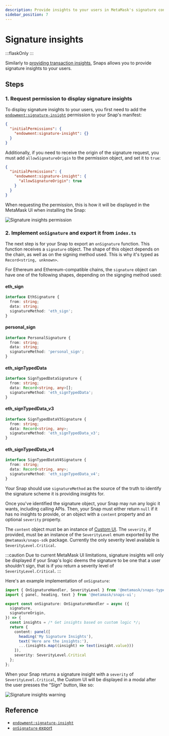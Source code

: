 ```yaml
---
description: Provide insights to your users in MetaMask's signature confirmation flow.
sidebar_position: 7
---
```


# Signature insights

:::flaskOnly
:::


Similarly to [providing transaction insights](../tutorials/transaction-insights.md), Snaps allows you to provide signature insights to your users.

## Steps

### 1. Request permission to display signature insights

To display signature insights to your users, you first need to add the [`endowment:signature-insight`](../reference/permissions.md#endowmentsignature-insight) permission to your Snap's manifest:

```json title="snap.manifest.json"
{
  "initialPermissions": {
    "endowment:signature-insight": {}
  }
}
```

Additionally, if you need to receive the origin of the signature request, you must add `allowSignatureOrigin` to the permission object, and set it to `true`:

```json title="snap.manifest.json"
{
  "initialPermissions": {
    "endowment:signature-insight": {
      "allowSignatureOrigin": true
    }
  }
}
```

When requesting the permission, this is how it will be displayed in the MetaMask UI when installing the Snap:

![Signature insights permission](../assets/signature-insights-permission.png)

### 2. Implement `onSignature` and export it from `index.ts`

The next step is for your Snap to export an `onSignature` function. This function receives a `signature` object. The shape of this object depends on the chain, as well as on the signing method used. This is why it's typed as `Record<string, unknown>`.

For Ethereum and Ethereum-compatible chains, the `signature` object can have one of the following shapes, depending on the signging method used:

#### eth_sign

```typescript
interface EthSignature {
  from: string;
  data: string;
  signatureMethod: 'eth_sign';
}
```

#### personal_sign

```typescript
interface PersonalSignature {
  from: string;
  data: string;
  signatureMethod: 'personal_sign';
}
```

#### eth_signTypedData

```typescript
interface SignTypedDataSignature {
  from: string;
  data: Record<string, any>[];
  signatureMethod: 'eth_signTypedData';
}
```

#### eth_signTypedData_v3

```typescript
interface SignTypedDataV3Signature {
  from: string;
  data: Record<string, any>;
  signatureMethod: 'eth_signTypedData_v3';
}
```

#### eth_signTypedData_v4

```typescript
interface SignTypedDataV4Signature {
  from: string;
  data: Record<string, any>;
  signatureMethod: 'eth_signTypedData_v4';
}
```

Your Snap should use `signatureMethod` as the source of the truth to identify the signature scheme it is providing insights for.

Once you've identified the signature object, your Snap may run any logic it wants, including calling APIs. Then, your Snap must either return `null` if it has no insights to provide, or an object with a `content` property and an optional `severity` property.

The `content` object must be an instance of [Custom UI](./use-custom-ui.md). The `severity`, if provided, must be an instance of the `SeverityLevel` enum exported by the `@metamask/snaps-sdk` package. Currently the only severity level available is `SeverityLevel.Critical`.

:::caution
Due to current MetaMask UI limitations, signature insights will only be displayed if your Snap's logic deems the signature to be one that a user shouldn't sign, that is if you return a severity level of `SeverityLevel.Critical`.
:::

Here's an example implementation of `onSignature`:

```typescript
import { OnSignatureHandler, SeverityLevel } from '@metamask/snaps-types';
import { panel, heading, text } from '@metamask/snaps-ui';

export const onSignature: OnSignatureHandler = async ({
  signature,
  signatureOrigin,
}) => {
  const insights = /* Get insights based on custom logic */;
  return {
    content: panel([
      heading('My Signature Insights'),
      text('Here are the insights:'),
      ...(insights.map((insight) => text(insight.value)))
    ]),
    severity: SeverityLevel.Critical
  };
};
```

When your Snap returns a signature insight with a `severity` of `SeverityLevel.Critical`, the Custom UI will be displayed in a modal after the user presses the "Sign" button, like so:

![Signature insights warning](../assets/signature-insights-warning.png)

## Reference

- [`endowment:signature-insight`](../reference/permissions.md#endowmentsignature-insight)
- [`onSignature` export](../reference/exports.md#onsignature)